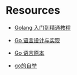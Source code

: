 
# Resources

- [Golang 入门到精通教程](https://geekr.dev/golang-tutorial)
- [Go 语言设计与实现](https://draveness.me/golang/)
- [Go 语言原本](https://golang.design/under-the-hood/)

- [go的自举](https://feilengcui008.github.io/post/go%E7%9A%84%E8%87%AA%E4%B8%BE/)